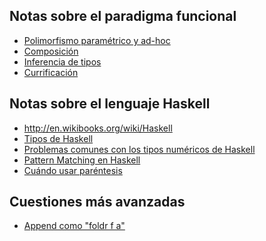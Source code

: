 Notas sobre el paradigma funcional
----------------------------------

-   [Polimorfismo paramétrico y ad-hoc](polimorfismo-parametrico-y-ad-hoc.md)
-   [Composición](composicion.md)
-   [Inferencia de tipos](inferencia-de-tipos.md)
-   [Currificación](currificacion.md)

Notas sobre el lenguaje Haskell
-------------------------------

-   <http://en.wikibooks.org/wiki/Haskell>
-   [Tipos de Haskell](tipos-de-haskell.md)
-   [Problemas comunes con los tipos numéricos de Haskell](problemas-comunes-con-los-tipos-numericos-de-haskell.md)
-   [Pattern Matching en Haskell](pattern-matching-en-haskell.md)
-   [Cuándo usar paréntesis](cuando-usar-parentesis.md)

Cuestiones más avanzadas
------------------------

-   [Append como "foldr f a"](Append_como_"foldr_f_a" "wikilink")

